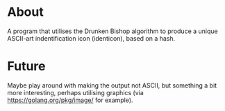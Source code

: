 # About
A program that utilises the Drunken Bishop algorithm to produce a unique ASCII-art indentification icon (identicon), based on a hash.

# Future
Maybe play around with making the output not ASCII, but something a bit more interesting, perhaps utilising graphics (via https://golang.org/pkg/image/ for example).
